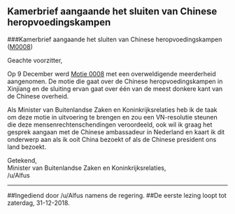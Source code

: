 ## Kamerbrief aangaande het sluiten van Chinese heropvoedingskampen 
 
###Kamerbrief aangaande het sluiten van Chinese heropvoedingskampen ([M0008](https://reddit.com/r/RMTK/comments/a0hbsz))

Geachte voorzitter,

Op 9 December werd [Motie 0008](https://reddit.com/r/RMTK/comments/a0hbsz) met een overweldigende meerderheid aangenomen. De motie die gaat over de Chinese heropvoedingskampen in Xinjiang en de sluiting ervan gaat over één van de meest donkere kant van de Chinese overheid.

Als Minister van Buitenlandse Zaken en Koninkrijksrelaties heb ik de taak om deze motie in uitvoering te brengen en zou een VN-resolutie steunen die deze mensenrechtenschendingen veroordeeld, ook wil ik graag het gesprek aangaan met de Chinese ambassadeur in Nederland en kaart ik dit onderwerp aan als ik ooit China bezoekt of als de Chinese president ons land bezoekt.

Getekend,  
Minister van Buitenlandse Zaken en Koninkrijksrelaties,  
/u/Alfus

---

##Ingediend door /u/Alfus namens de regering.
##De eerste lezing loopt tot zaterdag, 31-12-2018.